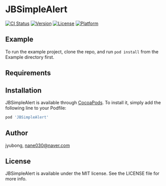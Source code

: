 # JBSimpleAlert

[![CI Status](https://img.shields.io/travis/jyubong/JBSimpleAlert.svg?style=flat)](https://travis-ci.org/jyubong/JBSimpleAlert)
[![Version](https://img.shields.io/cocoapods/v/JBSimpleAlert.svg?style=flat)](https://cocoapods.org/pods/JBSimpleAlert)
[![License](https://img.shields.io/cocoapods/l/JBSimpleAlert.svg?style=flat)](https://cocoapods.org/pods/JBSimpleAlert)
[![Platform](https://img.shields.io/cocoapods/p/JBSimpleAlert.svg?style=flat)](https://cocoapods.org/pods/JBSimpleAlert)

## Example

To run the example project, clone the repo, and run `pod install` from the Example directory first.

## Requirements

## Installation

JBSimpleAlert is available through [CocoaPods](https://cocoapods.org). To install
it, simply add the following line to your Podfile:

```ruby
pod 'JBSimpleAlert'
```

## Author

jyubong, nane030@naver.com

## License

JBSimpleAlert is available under the MIT license. See the LICENSE file for more info.
